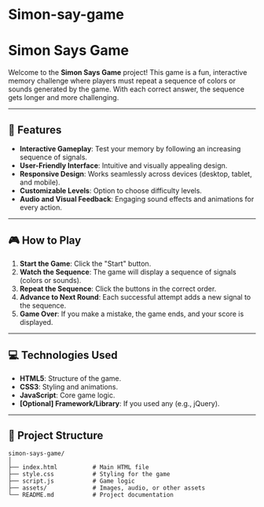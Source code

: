 # Simon-say-game
# Simon Says Game

Welcome to the **Simon Says Game** project! This game is a fun, interactive memory challenge where players must repeat a sequence of colors or sounds generated by the game. With each correct answer, the sequence gets longer and more challenging.

---

## 📝 Features

- **Interactive Gameplay**: Test your memory by following an increasing sequence of signals.
- **User-Friendly Interface**: Intuitive and visually appealing design.
- **Responsive Design**: Works seamlessly across devices (desktop, tablet, and mobile).
- **Customizable Levels**: Option to choose difficulty levels.
- **Audio and Visual Feedback**: Engaging sound effects and animations for every action.

---

## 🎮 How to Play

1. **Start the Game**: Click the "Start" button.
2. **Watch the Sequence**: The game will display a sequence of signals (colors or sounds).
3. **Repeat the Sequence**: Click the buttons in the correct order.
4. **Advance to Next Round**: Each successful attempt adds a new signal to the sequence.
5. **Game Over**: If you make a mistake, the game ends, and your score is displayed.

---

## 💻 Technologies Used

- **HTML5**: Structure of the game.
- **CSS3**: Styling and animations.
- **JavaScript**: Core game logic.
- **[Optional] Framework/Library**: If you used any (e.g., jQuery).

---

## 📂 Project Structure

```plaintext
simon-says-game/
│
├── index.html          # Main HTML file
├── style.css           # Styling for the game
├── script.js           # Game logic
├── assets/             # Images, audio, or other assets
└── README.md           # Project documentation
